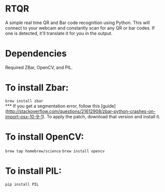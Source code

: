 # RTQR
A simple real time QR and Bar code recognition using Python. This will connect to your webcam and constantly scan for any QR or bar codes. If one is detected, it'll translate it for you in the output.  
# Dependencies
Required ZBar, OpenCV, and PIL.
<br />
# To install Zbar:
```brew install zbar```
<br />
*** If you get a segmentation error, follow this [guide] (http://stackoverflow.com/questions/21612908/zbar-python-crashes-on-import-osx-10-9-1). To apply the patch, download that version and install it.
<br />
# To install OpenCV:
```brew tap homebrew/science```
```brew install opencv```
<br />
# To install PIL:
```pip install PIL```

